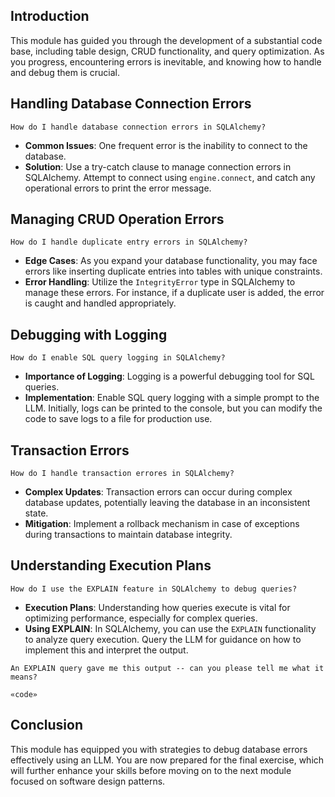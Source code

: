 ## Introduction
This module has guided you through the development of a substantial code base, including table design, CRUD functionality, and query optimization. As you progress, encountering errors is inevitable, and knowing how to handle and debug them is crucial.

## Handling Database Connection Errors
```
How do I handle database connection errors in SQLAlchemy?
```
- **Common Issues**: One frequent error is the inability to connect to the database.
- **Solution**: Use a try-catch clause to manage connection errors in SQLAlchemy. Attempt to connect using `engine.connect`, and catch any operational errors to print the error message.

## Managing CRUD Operation Errors
```
How do I handle duplicate entry errors in SQLAlchemy?
```
- **Edge Cases**: As you expand your database functionality, you may face errors like inserting duplicate entries into tables with unique constraints.
- **Error Handling**: Utilize the `IntegrityError` type in SQLAlchemy to manage these errors. For instance, if a duplicate user is added, the error is caught and handled appropriately.

## Debugging with Logging
```
How do I enable SQL query logging in SQLAlchemy?
```
- **Importance of Logging**: Logging is a powerful debugging tool for SQL queries.
- **Implementation**: Enable SQL query logging with a simple prompt to the LLM. Initially, logs can be printed to the console, but you can modify the code to save logs to a file for production use.

## Transaction Errors
```
How do I handle transaction errores in SQLAlchemy?
```
- **Complex Updates**: Transaction errors can occur during complex database updates, potentially leaving the database in an inconsistent state.
- **Mitigation**: Implement a rollback mechanism in case of exceptions during transactions to maintain database integrity.

## Understanding Execution Plans
```
How do I use the EXPLAIN feature in SQLAlchemy to debug queries?
```
- **Execution Plans**: Understanding how queries execute is vital for optimizing performance, especially for complex queries.
- **Using EXPLAIN**: In SQLAlchemy, you can use the `EXPLAIN` functionality to analyze query execution. Query the LLM for guidance on how to implement this and interpret the output.
```
An EXPLAIN query gave me this output -- can you please tell me what it means?

«code»
```
## Conclusion
This module has equipped you with strategies to debug database errors effectively using an LLM. You are now prepared for the final exercise, which will further enhance your skills before moving on to the next module focused on software design patterns.